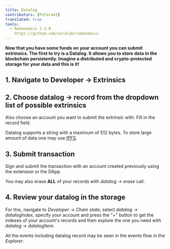 ```yaml
---
title: Datalog
contributors: [PaTara43]
translated: true
tools:   
  - Robonomics 2.3.0
    https://github.com/airalab/robonomics
---
```


**Now that you have some funds on your account you can submit extrinsics. The first to try is a Datalog. It allows you 
to store data in the blockchain persistently. Imagine a distributed and crypto-protected storage for your data and this is it!**

## 1. Navigate to Developer -> Extrinsics

<robo-wiki-picture src="datalog/extrinsics.jpg" />

## 2. Choose datalog -> record from the dropdown list of possible extrinsics

Also choose an account you want to submit the extrinsic with. Fill in the record field.

<robo-wiki-picture src="datalog/record.jpg" />

<robo-wiki-note type="note" title="Large amount of data">

  Datalog supports a string with a maximum of 512 bytes. To store large amount of data one may use [IPFS](https://ipfs.tech/).

</robo-wiki-note>

## 3. Submit transaction

Sign and submit the transaction with an account created previously using the extension or the DApp.

<robo-wiki-picture src="datalog/submit.jpg" />

<robo-wiki-note type="note" title="Erase">

  You may also erase **ALL** of your records with *datalog -> erase* call.

</robo-wiki-note>

## 4. Review your datalog in the storage

For this, navigate to *Developer -> Chain state*, select *datalog -> datalogIndex*, specify your account and press the 
"+" button to get the indexes of your account's records and then explore the one you need with *datalog -> datalogItem*.

<robo-wiki-picture src="datalog/item.jpg" />

<robo-wiki-note type="note" title="Explorer">

  All the events including datalog record may be seen in the events flow in the *Explorer*.

</robo-wiki-note>
